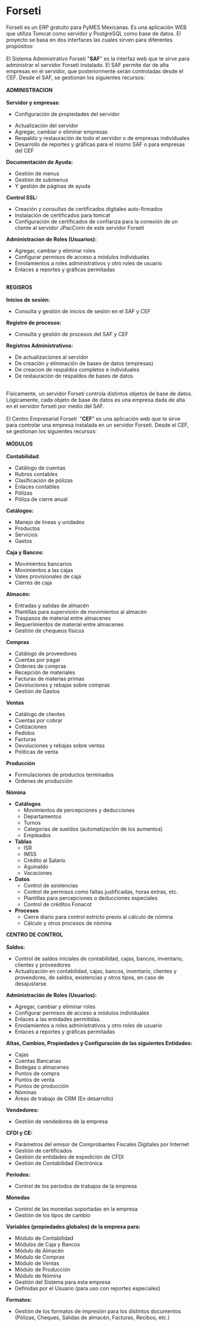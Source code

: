 # Forseti
Forseti es un ERP gratuito para PyMES Mexicanas. Es una aplicación WEB que utiliza Tomcat como servidor y PostgreSQL como 
base de datos. El proyecto se basa en dos interfaces las cuales sirven para diferentes propósitos:<br><br>
El Sistema Administrativo Forseti "<strong>SAF</strong>" es la interfaz web que te sirve para administrar el servidor 
Forseti instalado. El SAF permite dar de alta empresas en el servidor, que posteriormente serán controladas desde el CEF. 
Desde el SAF, se gestionan los siguientes recursos:<br><br><strong>ADMINISTRACION</strong><br><br>
<strong>Servidor y empresas</strong>:<br><ul> <li>Configuración de propiedades del servidor</li> 
<li>Actualización del servidor</li> <li>Agregar, cambiar o eliminar empresas</li> <li>Respaldo y restauración de todo 
el servidor o de empresas individuales</li> <li>Desarrollo de reportes y gráficas para el mismo SAF o para empresas 
del CEF<br></li></ul><strong>Documentación de Ayuda:<br></strong><ul> <li>Gestión de menus</li> <li>Gestión de submenus</li>
<li>Y gestión de páginas de ayuda</li></ul><strong>Control SSL:<br></strong><ul> <li>Creación y consultas de certificados
digitales auto-firmados</li> <li>Instalación de certificados para tomcat</li> <li>Configuración de certificados de 
confianza para la conexión de un cliente al servidor JPacConn de este servidor Forseti</li></ul>
<strong>Administracion de Roles (Usuarios):<br></strong><ul> <li>Agregar, cambiar y eliminar roles</li> 
<li>Configurar permisos de acceso a módulos individuales</li> <li>Enrolamientos a roles administrativos y otro roles de 
usuario </li> <li>Enlaces a reportes y gráficas permitadas<br></li></ul><strong><br>REGISROS</strong><br><br>
<strong>Inicios de sesión:<br></strong><ul> <li>Consulta y gestión de inicios de sesión en el SAF y CEF</li> </ul>
<strong>Registro de procesos:</strong><ul> <li>Consulta y gestión de procesos del SAF y CEF</li></ul><strong>
Registros Administrativos:<br></strong><ul> <li>De actualizaciones al servidor</li> <li>De creación y eliminación de 
bases de datos (empresas)</li> <li>De creacion de respaldos completos e individuales</li> <li>De restauración de 
respaldos de bases de datos</li></ul>
<br>
Físicamente, un servidor Forseti controla distintos objetos de base de 
datos. Lógicamente, cada objeto de base de datos es una empresa dada de 
alta en el servidor forseti por medio del SAF. <br>
<br>
El Centro Empresarial Forseti&nbsp; "<strong>CEF</strong>" es una aplicación web que te
 sirve para controlar una empresa instalada en un servidor Forseti. 
Desde el CEF, se gestionan los siguientes recursos:<br>
<br>
<strong>MÓDULOS</strong><br>
<br>
<strong>Contabilidad</strong>:<br>
<ul>
 <li>Catálogo de cuentas<br>
</li>
 <li>Rubros contables<br>
</li>
 <li>Clasificación de pólizas<br>
</li>
 <li>Enlaces contables</li>
 <li>Pólizas<br>
</li>
 <li>Póliza de cierre anual<br>
</li>
</ul>
<strong>Catálogos:<br>
</strong>
<ul>
 <li>Manejo de lineas y unidades<br>
</li>
 <li>Productos</li>
 <li>Servicios</li>
 <li>Gastos<br>
</li>
</ul>
<strong>Caja y Bancos:<br>
</strong>
<ul>
 <li>Movimientos bancarios<br>
</li>
 <li>Movimientos a las cajas<br>
</li>
 <li>Vales provisionales de caja</li>
 <li>Cierres de caja<br>
</li>
</ul>
<strong>Almacén<strong>:<br>
</strong>
</strong>
<ul>
 <li>Entradas y salidas de almacén</li>
 <li>Plantillas para supervisión de movimientos al almacén<br>
</li>
 <li>Traspasos de material entre almacenes</li>
 <li>Requerimientos de material entre almacenes</li>
 <li>Gestión de chequeos físicos<br>
</li>
</ul>
<strong>Compras<br>
</strong>
<ul>
 <li>Catálogo de proveedores</li>
 <li>Cuentas por pagar</li>
 <li>Órdenes de compras</li>
 <li>Recepción de materiales</li>
 <li>Facturas de materias primas</li>
 <li>Devoluciones y rebajas sobre compras</li>
 <li>Gestión de Gastos</li>
</ul>
<strong>Ventas<br>
</strong>
<ul>
 <li>Catálogo de clientes</li>
 <li>Cuentas por cobrar</li>
 <li>Cotizaciones</li>
 <li>Pedidos</li>
 <li>Facturas</li>
 <li>Devoluciones y rebajas sobre ventas</li>
 <li>Políticas de venta</li>
</ul>
<strong>Producción<br>
</strong>
<ul>
 <li>Formulaciones de productos terminados</li>
 <li>Ordenes de producción</li>
</ul>
<strong>Nómina<br>
</strong>
<ul>
 <li>
<strong>Catálogos<br>
</strong>
<ul>
 <li>Movimientos de percepciones y deducciones</li>
 <li>Departamentos</li>
 <li>Turnos</li>
 <li>Categorías de sueldos (automatización de los aumentos)</li>
 <li>Empleados</li>
</ul>
</li>
 <li>
<strong>Tablas<br>
</strong>
<ul>
 <li>ISR</li>
 <li>IMSS</li>
 <li>Crédito al Salario</li>
 <li>Aguinaldo</li>
 <li>Vacaciones</li>
</ul>
</li>
 <li>
<strong>Datos<br>
</strong>
<ul>
 <li>Control de asistencias</li>
 <li>Control de permisos como faltas justificadas, horas extras, etc.</li>
 <li>Plantillas para percepciones o deducciones especiales</li>
 <li>Control de créditos Fonacot</li>
</ul>
</li>
 <li>
<strong>Procesos<br>
</strong>
<ul>
 <li>Cierre diario para control estricto previo al cálculo de nómina<br>
</li>
 <li>Cálculo y otros procesos de nómina</li>
</ul>
</li>
</ul>
<strong>CENTRO DE CONTROL</strong><br>
<br>
<strong>Saldos:<br>
</strong>
<ul>
 <li>Control de saldos iniciales de contabilidad, cajas, bancos, inventario, clientes y proveedores<br>
</li>
 <li>Actualización en contabilidad, cajas, bancos, inventario, clientes y
 proveedores, de saldos, existencias y otros tipos, en caso de 
desajustarse. <br>
</li>
</ul>
<strong>
<strong>Administración de Roles (Usuarios):<br>
</strong>
</strong>
<ul>
 <li>Agregar, cambiar y eliminar roles</li>
 <li>Configurar permisos de acceso a módulos individuales</li>
 <li>Enlaces a las entidades permitidas.<br>
</li>
 <li>Enrolamientos a roles administrativos y otro roles de usuario </li>
 <li>Enlaces a reportes y gráficas permitadas</li>
</ul>
<strong>Altas, Cambios, Propiedades y Configuración de las siguientes Entidades:<br>
</strong>
<ul>
 <li>Cajas</li>
 <li>Cuentas Bancarias</li>
 <li>Bodegas o almacenes<br>
</li>
 <li>Puntos de compra</li>
 <li>Puntos de venta</li>
 <li>Puntos de producción</li>
 <li>Nóminas</li>
 <li>Áreas de trabajo de CRM (En desarrollo)<br>
</li>
</ul>
<strong>Vendedores:</strong>
<ul>
 <li>Gestión de vendedores de la empresa</li>
</ul>
<strong>CFDI y CE<strong>:</strong>
</strong>
<ul>
 <li>Parámetros del emisor de Comprobantes Fiscales Digitales por Internet<br>
</li>
 <li>Gestión de certificados</li>
 <li>Gestión de entidades de expedición de CFDI</li>
 <li>Gestión de Contabilidad Electrónica<br>
</li>
</ul>
<strong>Períodos:<br>
</strong>
<ul>
 <li>Control de los períodos de trabajos de la empresa</li>
</ul>
<strong>Monedas</strong><br>
<ul>
 <li>Control de las monedas soportadas en la empresa</li>
 <li>Gestión de los tipos de cambio</li>
</ul>
<strong>Variables (propiedades globales) de la empresa para:<br>
</strong>
<ul>
 <li>Módulo de Contabilidad</li>
 <li>Módulos de Caja y Bancos</li>
 <li>Módulo de Almacén</li>
 <li>Módulo de Compras</li>
 <li>Módulo de Ventas</li>
 <li>Módulo de Producción</li>
 <li>Módulo de Nómina</li>
 <li>Gestión del Sistema para esta empresa</li>
 <li>Definidas por el Usuario (para uso con reportes especiales)</li>
</ul>
<strong>Formatos:<br>
</strong>
<ul>
 <li>Gestión de los formatos de impresión para los distintos documentos 
(Pólizas, Cheques, Salidas de almacén, Facturas, Recibos, etc.)</li>
</ul>
